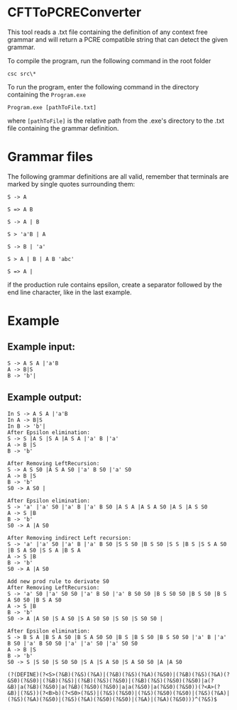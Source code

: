 # CFTToPCREConverter

This tool reads a .txt file containing the definition of any context free grammar and will return a PCRE compatible string that can detect the given grammar.

To compile the program, run the following command in the root folder
```
csc src\*
```

To run the program, enter the following command in the directory containing the `Program.exe`

```
Program.exe [pathToFile.txt]
```
where ```[pathToFile]``` is the relative path from the .exe's directory to the .txt file containing the grammar definition.

# Grammar files

The following grammar definitions are all valid, remember that terminals are marked by single quotes surrounding them:

```
S -> A

S => A B

S -> A | B

S > 'a'B | A

S -> B | 'a'

S > A | B | A B 'abc'

S => A |
```

if the production rule contains epsilon, create a separator followed by the end line character, like in the last example.

# Example

## Example input:

```
S -> A S A |'a'B
A -> B|S
B -> 'b'|
```
## Example output:
```
In S -> A S A |'a'B
In A -> B|S
In B -> 'b'|
After Epsilon elimination:
S -> S |A S |S A |A S A |'a' B |'a' 
A -> B |S 
B -> 'b' 

After Removing LeftRecursion:
S -> A S S0 |A S A S0 |'a' B S0 |'a' S0 
A -> B |S 
B -> 'b' 
S0 -> A S0 |

After Epsilon elimination:
S -> 'a' |'a' S0 |'a' B |'a' B S0 |A S A |A S A S0 |A S |A S S0 
A -> S |B 
B -> 'b' 
S0 -> A |A S0 

After Removing indirect Left recursion:
S -> 'a' |'a' S0 |'a' B |'a' B S0 |S S S0 |B S S0 |S S |B S |S S A S0 |B S A S0 |S S A |B S A 
A -> S |B 
B -> 'b' 
S0 -> A |A S0 

Add new prod rule to derivate S0
After Removing LeftRecursion:
S -> 'a' S0 |'a' S0 S0 |'a' B S0 |'a' B S0 S0 |B S S0 S0 |B S S0 |B S A S0 S0 |B S A S0 
A -> S |B 
B -> 'b' 
S0 -> A |A S0 |S A S0 |S A S0 S0 |S S0 |S S0 S0 |

After Epsilon elimination:
S -> B S A |B S A S0 |B S A S0 S0 |B S |B S S0 |B S S0 S0 |'a' B |'a' B S0 |'a' B S0 S0 |'a' |'a' S0 |'a' S0 S0 
A -> B |S 
B -> 'b' 
S0 -> S |S S0 |S S0 S0 |S A |S A S0 |S A S0 S0 |A |A S0 

(?(DEFINE)(?<S>(?&B)(?&S)(?&A)|(?&B)(?&S)(?&A)(?&S0)|(?&B)(?&S)(?&A)(?&S0)(?&S0)|(?&B)(?&S)|(?&B)(?&S)(?&S0)|(?&B)(?&S)(?&S0)(?&S0)|a(?&B)|a(?&B)(?&S0)|a(?&B)(?&S0)(?&S0)|a|a(?&S0)|a(?&S0)(?&S0))(?<A>(?&B)|(?&S))(?<B>b)(?<S0>(?&S)|(?&S)(?&S0)|(?&S)(?&S0)(?&S0)|(?&S)(?&A)|(?&S)(?&A)(?&S0)|(?&S)(?&A)(?&S0)(?&S0)|(?&A)|(?&A)(?&S0)))^(?&S)$
```